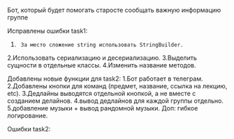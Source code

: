 Бот, который будет помогать старосте сообщать важную информацию группе

Исправлены ошибки task1: 
1.      За место сложение string использовать StringBuilder. 
2.Использовать сериализацию и десериализацию. 
3.Выделить сущности в отдельные классы. 
4.Изменить название методов.

Добавлены новые функции для task2: 
1.Бот работает в телеграм. 
2.Добавлены кнопки для команд (предмет, название, ссылка на лекцию, etc). 
3.Дедлайны выводятся отдельной кнопкой, а не вместе с созданием делайнов. 
4.вывод дедлайнов для каждой группы отдельно. 
5.добавление музыки + вывод рандомной музыки. 
Доп: гибкое логирование.

Ошибки task2:
